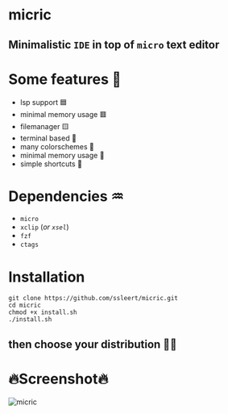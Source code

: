 # micric
## Minimalistic `IDE` in top of `micro` text editor

# Some features :muscle:
- lsp support 🟦
- minimal memory usage 🟥
- filemanager 🟨
- terminal based 💚
- many colorschemes 🌈
- minimal memory usage 🐏
- simple shortcuts 🤬

# Dependencies ♒
- `micro` 
- `xclip` (*or `xsel`*)
- `fzf`
- `ctags`

# Installation
```fish
git clone https://github.com/ssleert/micric.git
cd micric
chmod +x install.sh
./install.sh
```
## then choose your distribution 👨‍🦲
# 🔥Screenshot🔥
![micric](https://cdn.discordapp.com/attachments/955362477137362954/969686986770227210/2022-04-29_22-49.png?raw=true)
